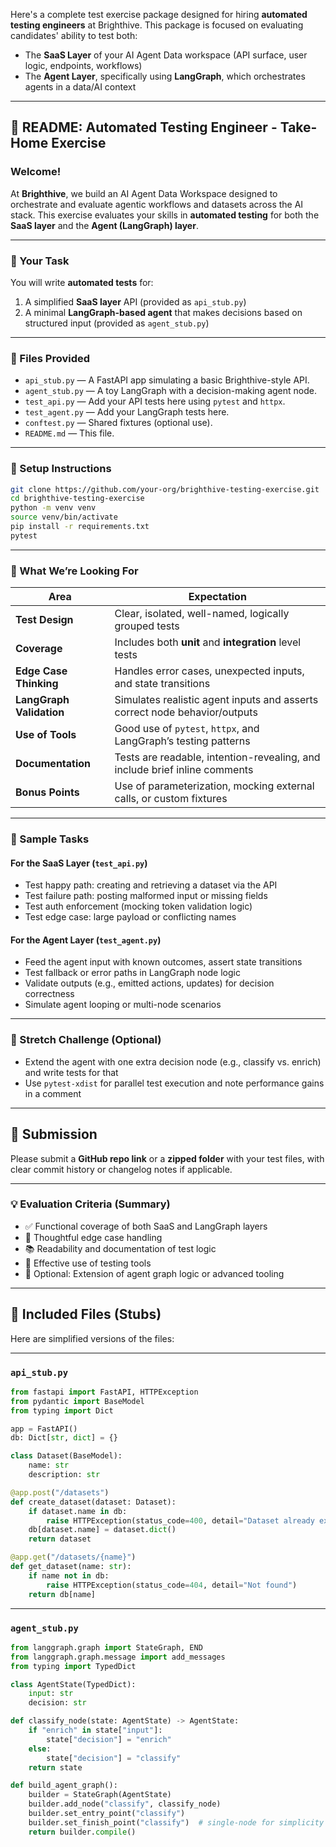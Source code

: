 Here's a complete test exercise package designed for hiring **automated testing engineers** at Brighthive. This package is focused on evaluating candidates' ability to test both:

* The **SaaS Layer** of your AI Agent Data workspace (API surface, user logic, endpoints, workflows)
* The **Agent Layer**, specifically using **LangGraph**, which orchestrates agents in a data/AI context

---

## 📄 README: Automated Testing Engineer - Take-Home Exercise

### Welcome!

At **Brighthive**, we build an AI Agent Data Workspace designed to orchestrate and evaluate agentic workflows and datasets across the AI stack. This exercise evaluates your skills in **automated testing** for both the **SaaS layer** and the **Agent (LangGraph) layer**.

---

### 🧪 Your Task

You will write **automated tests** for:

1. A simplified **SaaS layer** API (provided as `api_stub.py`)
2. A minimal **LangGraph-based agent** that makes decisions based on structured input (provided as `agent_stub.py`)

---

### 📁 Files Provided

* `api_stub.py` — A FastAPI app simulating a basic Brighthive-style API.
* `agent_stub.py` — A toy LangGraph with a decision-making agent node.
* `test_api.py` — Add your API tests here using `pytest` and `httpx`.
* `test_agent.py` — Add your LangGraph tests here.
* `conftest.py` — Shared fixtures (optional use).
* `README.md` — This file.

---

### 🔧 Setup Instructions

```bash
git clone https://github.com/your-org/brighthive-testing-exercise.git
cd brighthive-testing-exercise
python -m venv venv
source venv/bin/activate
pip install -r requirements.txt
pytest
```

---

### 🧠 What We’re Looking For

| Area                     | Expectation                                                                |
| ------------------------ | -------------------------------------------------------------------------- |
| **Test Design**          | Clear, isolated, well-named, logically grouped tests                       |
| **Coverage**             | Includes both **unit** and **integration** level tests                     |
| **Edge Case Thinking**   | Handles error cases, unexpected inputs, and state transitions              |
| **LangGraph Validation** | Simulates realistic agent inputs and asserts correct node behavior/outputs |
| **Use of Tools**         | Good use of `pytest`, `httpx`, and LangGraph’s testing patterns            |
| **Documentation**        | Tests are readable, intention-revealing, and include brief inline comments |
| **Bonus Points**         | Use of parameterization, mocking external calls, or custom fixtures        |

---

### 🧪 Sample Tasks

#### For the SaaS Layer (`test_api.py`)

* Test happy path: creating and retrieving a dataset via the API
* Test failure path: posting malformed input or missing fields
* Test auth enforcement (mocking token validation logic)
* Test edge case: large payload or conflicting names

#### For the Agent Layer (`test_agent.py`)

* Feed the agent input with known outcomes, assert state transitions
* Test fallback or error paths in LangGraph node logic
* Validate outputs (e.g., emitted actions, updates) for decision correctness
* Simulate agent looping or multi-node scenarios

---

### 🧩 Stretch Challenge (Optional)

* Extend the agent with one extra decision node (e.g., classify vs. enrich) and write tests for that
* Use `pytest-xdist` for parallel test execution and note performance gains in a comment

---

## 🏁 Submission

Please submit a **GitHub repo link** or a **zipped folder** with your test files, with clear commit history or changelog notes if applicable.

---

### 💡 Evaluation Criteria (Summary)

* ✅ Functional coverage of both SaaS and LangGraph layers
* 🧠 Thoughtful edge case handling
* 📚 Readability and documentation of test logic
* 🧪 Effective use of testing tools
* 🚀 Optional: Extension of agent graph logic or advanced tooling

---

## 🐍 Included Files (Stubs)

Here are simplified versions of the files:

---

### `api_stub.py`

```python
from fastapi import FastAPI, HTTPException
from pydantic import BaseModel
from typing import Dict

app = FastAPI()
db: Dict[str, dict] = {}

class Dataset(BaseModel):
    name: str
    description: str

@app.post("/datasets")
def create_dataset(dataset: Dataset):
    if dataset.name in db:
        raise HTTPException(status_code=400, detail="Dataset already exists")
    db[dataset.name] = dataset.dict()
    return dataset

@app.get("/datasets/{name}")
def get_dataset(name: str):
    if name not in db:
        raise HTTPException(status_code=404, detail="Not found")
    return db[name]
```

---

### `agent_stub.py`

```python
from langgraph.graph import StateGraph, END
from langgraph.graph.message import add_messages
from typing import TypedDict

class AgentState(TypedDict):
    input: str
    decision: str

def classify_node(state: AgentState) -> AgentState:
    if "enrich" in state["input"]:
        state["decision"] = "enrich"
    else:
        state["decision"] = "classify"
    return state

def build_agent_graph():
    builder = StateGraph(AgentState)
    builder.add_node("classify", classify_node)
    builder.set_entry_point("classify")
    builder.set_finish_point("classify")  # single-node for simplicity
    return builder.compile()
```


